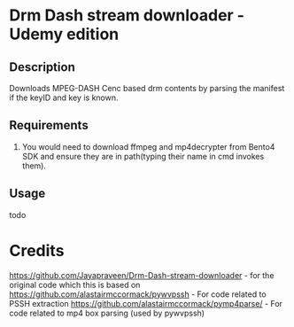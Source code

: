 # Drm Dash stream downloader - Udemy edition

## Description
Downloads MPEG-DASH Cenc based drm contents by parsing the manifest if the keyID and key is known.

## Requirements
1. You would need to download ffmpeg and mp4decrypter from Bento4 SDK and ensure they are in path(typing their name in cmd invokes them).

## Usage
todo

# Credits
https://github.com/Jayapraveen/Drm-Dash-stream-downloader - for the original code which this is based on
https://github.com/alastairmccormack/pywvpssh - For code related to PSSH extraction
https://github.com/alastairmccormack/pymp4parse/ - For code related to mp4 box parsing (used by pywvpssh)
